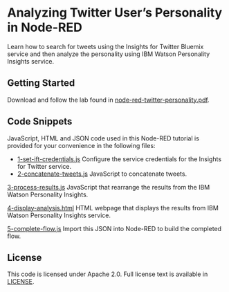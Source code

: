 # Analyzing Twitter User’s Personality in Node-RED

Learn how to search for tweets using the Insights for Twitter Bluemix service and then analyze the personality using IBM Watson Personality Insights service.

## Getting Started

Download and follow the lab found in [node-red-twitter-personality.pdf](https://github.com/jeancarl/node-red-labs/tree/master/node-red-twitter-personality/node-red-twitter-personality.pdf).

## Code Snippets

JavaScript, HTML and JSON code used in this Node-RED tutorial is provided for your convenience in the following files:

* [1-set-ift-credentials.js](https://github.com/jeancarl/node-red-labs/tree/master/node-red-twitter-personality/code/1-set-ift-credentials.js) Configure the service credentials for the Insights for Twitter service.
* [2-concatenate-tweets.js](https://github.com/jeancarl/node-red-labs/tree/master/node-red-twitter-personality/code/2-concatenate-tweets.js) JavaScript to concatenate tweets.

[3-process-results.js](https://github.com/jeancarl/node-red-labs/tree/master/node-red-twitter-personality/code/3-process-results.js) JavaScript that rearrange the results from the IBM Watson Personality Insights.

[4-display-analysis.html](https://github.com/jeancarl/node-red-labs/tree/master/node-red-twitter-personality/code/4-display-analysis.html) HTML webpage that displays the results from IBM Watson Personality Insights service.

[5-complete-flow.js](https://github.com/jeancarl/node-red-labs/tree/master/node-red-twitter-personality/code/5-complete-flow.js) Import this JSON into Node-RED to build the completed flow.



## License

This code is licensed under Apache 2.0. Full license text is available in [LICENSE](https://github.com/jeancarl/node-red-labs/tree/master/node-red-personality-insights/LICENSE).
